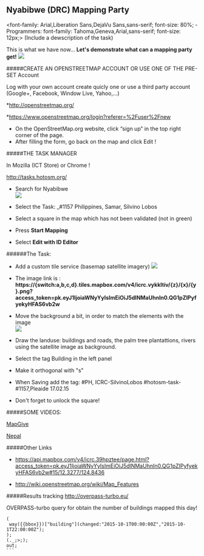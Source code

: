 ## Nyabibwe (DRC) Mapping Party 

<font-family: Arial,Liberation Sans,DejaVu Sans,sans-serif; font-size: 80%; - Programmers: font-family: Tahoma,Geneva,Arial,sans-serif; font-size: 12px;>
(Include a dewscription of the task)

This is what we have now... __Let's demonstrate what can a mapping party get!__
![](http://gis.asseng.info/Nyabibwe/Nyabibwe_OSM_24092015_low.png)

#####CREATE AN OPENSTREETMAP ACCOUNT OR USE ONE OF THE PRE-SET Account

Log with your own account  create quicly one or use a third party account (Google+, Facebook, Window Live, Yahoo,...)

*http://openstreetmap.org/

*https://www.openstreetmap.org/login?referer=%2Fuser%2Fnew


* On the OpenStreetMap.org website, click “sign up” in the top right corner of the page.
* After filling the form, go back on the map and click Edit !



#####THE TASK MANAGER

In Mozilla (ICT Store) or Chrome !

http://tasks.hotosm.org/

* Search for Nyabibwe                                                                    
![](http://gis.asseng.info/bambari/TM_Search2.png)

* Select the Task:
  _#1157 Philippines, Samar, Silvino Lobos
* Select a square in the map which has not been validated (not in green)
* Press __Start Mapping__
* Select __Edit with ID Editor__


######The Task:

* Add a custom tile service (basemap satellite imagery)
![](http://gis.asseng.info/bambari/TM_Custom.png)

* The image link is : __https://{switch:a,b,c,d}.tiles.mapbox.com/v4/icrc.vykkltiv/{z}/{x}/{y}.png?access_token=pk.eyJ1IjoiaWNyYyIsImEiOiJ5dlNMaUhnIn0.QG1pZIPyfyekyHFAS6vb2w__

* Move the background a bit, in order to match the elements with the image                                            
![](http://gis.asseng.info/bambari/TM_Alignment.png)

* Draw the landuse:  buildings and roads, the palm tree plantattions, rivers using the satellite image as background.

* Select the tag Building in the left panel 

* Make it orthogonal with "s"

* When Saving add the tag: #PH, ICRC-SilvinoLobos #hotosm-task-#1157,Pleaide 17.02.15

* Don't forget to unlock the square!


#####SOME VIDEOS: 

[MapGive](http://mapgive.state.gov/learn-to-map/ "MapGive")

[Nepal](https://vimeo.com/126611252 "Nepal")

#####Other Links
* https://api.mapbox.com/v4/icrc.39hpztee/page.html?access_token=pk.eyJ1IjoiaWNyYyIsImEiOiJ5dlNMaUhnIn0.QG1pZIPyfyekyHFAS6vb2w#15/12.3277/124.8436 

* http://wiki.openstreetmap.org/wiki/Map_Features
 
 
#####Results tracking
http://overpass-turbo.eu/

OVERPASS-turbo query for obtain the number of buildings mapped this day!

````
(
 way({{bbox}})["building"](changed:"2015-10-1T00:00:00Z","2015-10-1T22:00:00Z");
);
(._;>;);
out;
```


